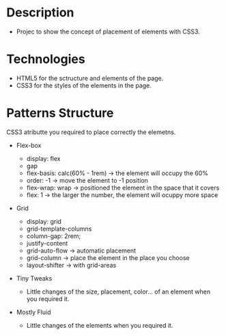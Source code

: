 # Description
- Projec to show the concept of placement of elements with CSS3.

# Technologies 
- HTML5 for the sctructure and elements of the page.
- CSS3 for the styles of the elements in the page.

# Patterns Structure
CSS3 atributte you required to place correctly the elemetns.
- Flex-box
    - display: flex
    - gap
    - flex-basis: calc(60% - 1rem) -> the element will occupy the 60% 
    - order: -1 -> move the element to -1 position
    - flex-wrap: wrap -> positioned the element in the space that it covers
    - flex: 1 -> the larger the number, the element will ocuppy more space

- Grid
    - display: grid
    - grid-template-columns
    - column-gap: 2rem;
    - justify-content
    - grid-auto-flow -> automatic placement
    - grid-column -> place the element in the place you choose
    - layout-shifter -> with grid-areas  

- Tiny Tweaks
    - Little changes of the size, placement, color... of an element when you required it.

- Mostly Fluid
    - Little changes of the elements when you required it.
